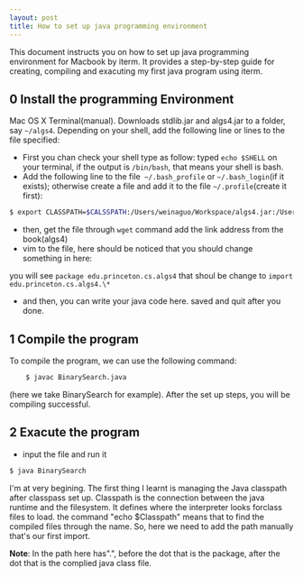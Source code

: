 ```yaml
--- 
layout: post 
title: How to set up java programming environment 
---
```


This document instructs you on how to set up java programming environment for
Macbook by iterm. It provides a step-by-step guide for creating, compiling and
exacuting my first java program using iterm.

0 Install the programming Environment 
-------------------------------------

Mac OS X Terminal(manual). Downloads stdlib.jar and algs4.jar to a folder, say
`~/algs4`. Depending on your shell, add the following line or lines to the file
specified:

* First you chan check your shell type as follow: typed `echo $SHELL` on your
terminal, if the output is `/bin/bash`, that means your shell is bash.
* Add the following line to the file` ~/.bash_profile` or `~/.bash_login`(if it
  exists); otherwise create a file and add it to the file `~/.profile`(create it
first):

```bash 
$ export CLASSPATH=$CALSSPATH:/Users/weinaguo/Workspace/algs4.jar:/Users/weinaguo/Workspace/edu.princeton.cs.algs4
```

* then, get the file through `wget` command add the link address from the
  book(algs4)
* vim to the file, here should be noticed that you should change something in
  here:

you will see `package edu.princeton.cs.algs4` that shoul be change to
`import edu.princeton.cs.algs4.\*`

* and then, you can write your java code here. saved and quit after you done.

1 Compile the program 
----------------------
To compile the program, we can use the following command:

```bash
	$ javac BinarySearch.java 
```

(here we take BinarySearch for example). After the set up steps, you will be
compiling successful.

2 Exacute the program 
---------------------

* input the file and run it 
```bash 
$ java BinarySearch 
```

I'm at very begining. The first thing I learnt is managing the Java
classpath after classpass set up. Classpath is the connection between the java
runtime and the filesystem. It defines where the interpreter looks forclass
files to load. the command "echo $Classpath" means that to find the compiled
files through the name. So, here we need to add the path manually that's our
first import. 

**Note**: In the path here has".", before the dot that is the package, after
the dot that is the complied java class file.
